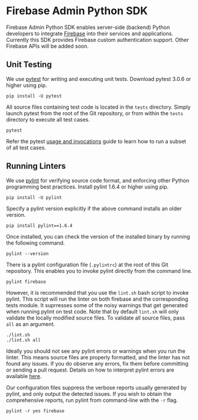 # Firebase Admin Python SDK

Firebase Admin Python SDK enables server-side (backend) Python developers
to integrate [Firebase](http://firebase.google.com) into their services
and applications. Currently this SDK provides Firebase custom authentication
support. Other Firebase APIs will be added soon.


## Unit Testing
We use [pytest](http://doc.pytest.org/en/latest/) for writing and executing
unit tests. Download pytest 3.0.6 or higher using pip.

```
pip install -U pytest
```

All source files containing test code is located in the `tests`
directory. Simply launch pytest from the root of the Git repository, or from
within the `tests` directory to execute all test cases.

```
pytest
```

Refer the pytest [usage and invocations](http://doc.pytest.org/en/latest/usage.html)
guide to learn how to run a subset of all test cases.


## Running Linters
We use [pylint](https://pylint.org/) for verifying source code format, and
enforcing other Python programming best practices. Install pylint 1.6.4 or
higher using pip.

```
pip install -U pylint
```

Specify a pylint version explicitly if the above command installs an older
version.

```
pip install pylint==1.6.4
```

Once installed, you can check the version of the installed binary by running
the following command.

```
pylint --version
```

There is a pylint configuration file (`.pylintrc`) at the root of this Git
repository. This enables you to invoke pylint directly from the command line.

```
pylint firebase
```

However, it is recommended that you use the `lint.sh` bash script to invoke
pylint. This script will run the linter on both firebase and the corresponding
tests module. It suprresses some of the noisy warnings that get generated
when running pylint on test code. Note that by default `lint.sh` will only
validate the locally modified source files. To validate all source files,
pass `all` as an argument.

```
./lint.sh
./lint.sh all
```

Ideally you should not see any pylint errors or warnings when you run the
linter. This means source files are properly formatted, and the linter has
not found any issues. If you do observe any errors, fix them before
committing or sending a pull request. Details on how to interpret pylint
errors are available
[here](https://pylint.readthedocs.io/en/latest/user_guide/output.html).

Our configuration files suppress the verbose reports usually generated
by pylint, and only output the detected issues. If you wish to obtain the
comprehensive reports, run pylint from command-line with the `-r` flag.

```
pylint -r yes firebase
```
